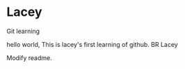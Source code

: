 # Lacey
Git learning

hello world,
  This is lacey's first learning of github.
BR
Lacey

Modify readme.
